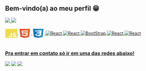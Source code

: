  ## Bem-vindo(a) ao meu perfil 😁

 <div>
  <a href="https://github.com/Rodrigo2811">
  <img height="180em" src="https://github-readme-stats.vercel.app/api?username=Rodrigo2811&show_icons=true&theme=dracula&include_all_commits=true&count_private=true"/>
  <img height="180em" src="https://github-readme-stats.vercel.app/api/top-langs/?username=Rodrigo2811&layout=compact&langs_count=6&theme=dracula"/>
</div>
<div style="display: inline_block"><br>
  <img align="center" alt="Js" height="30" width="40" src="https://raw.githubusercontent.com/devicons/devicon/master/icons/javascript/javascript-plain.svg">
  <img align="center" alt="HTML" height="30" width="40" src="https://raw.githubusercontent.com/devicons/devicon/master/icons/html5/html5-original.svg">
  <img align="center" alt="CSS" height="30" width="40" src="https://raw.githubusercontent.com/devicons/devicon/master/icons/css3/css3-original.svg">
  <img align="center" alt="React" height="30" width="40" src="https://encrypted-tbn0.gstatic.com/images?q=tbn:ANd9GcRHZWO5p3Q2BMhM0SPeYgdjH5QXZZMd2iq5IHu7HK6b_Ed8VolVkmGbF1WwXHHICx0CGnQ&usqp=CAU">
 <img align="center" alt="React" height="30" width="40" src="https://usemobile.com.br/wp-content/uploads/2022/08/react-native-logo.png">
 <img align="center" alt="BootStrap" height="30" width="40" src="https://upload.wikimedia.org/wikipedia/commons/thumb/b/b2/Bootstrap_logo.svg/1200px-Bootstrap_logo.svg.png">
 <img align="center" alt="React" height="30" width="40" src="https://sae.unb.br/cae/conteudo/unbfga/sbd/imagens/postgresql-logo.png">
  <img align="center" alt="React" height="30" width="40" src="https://miro.medium.com/v2/resize:fit:1000/0*8v1xNP18Ovj3wg6K.gif">
 
</div>
 
 <br>
 
  ### Pra entrar em contato só ir em uma das redes abaixo!
 
<div> 
  
  <a href="https://instagram.com/rodrigoleiro" target="_blank"><img src="https://img.shields.io/badge/-Instagram-%23E4405F?style=for-the-badge&logo=instagram&logoColor=white" target="_blank"></a>
  <a href = "mailto:rodrigoleiro@gmail.com"><img src="https://img.shields.io/badge/-Gmail-%23333?style=for-the-badge&logo=gmail&logoColor=white" target="_blank"></a>
  <a href="https://www.linkedin.com/in/rodrigo-l-dominguez/" target="_blank"><img src="https://img.shields.io/badge/-LinkedIn-%230077B5?style=for-the-badge&logo=linkedin&logoColor=white" target="_blank"></a> 
 

</div>

